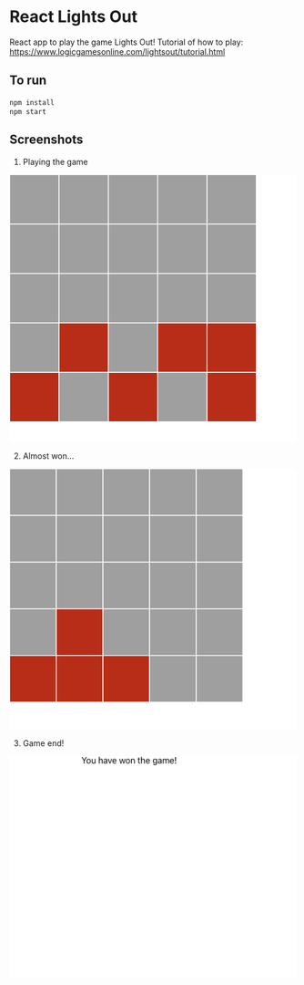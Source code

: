 # React Lights Out

React app to play the game Lights Out!
Tutorial of how to play: https://www.logicgamesonline.com/lightsout/tutorial.html

## To run

    npm install
    npm start

## Screenshots

1. Playing the game

![Playing lights out](images/screenshot1.png)

2. Almost won...

![Almost won the game](images/screenshot2.png)

3. Game end!

![You won the game!](images/screenshot3.png)
